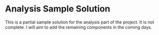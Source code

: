 # Analysis Sample Solution

This is a partial sample solution for the analysis part of the project. It is not complete. I will aim to add the remaining components in the coming days.